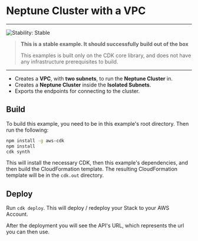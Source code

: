 # Neptune Cluster with a VPC
<!--BEGIN STABILITY BANNER-->
---

![Stability: Stable](https://img.shields.io/badge/stability-Stable-success.svg?style=for-the-badge)

> **This is a stable example. It should successfully build out of the box**
>
> This examples is built only on the CDK core library, and does not have any infrastructure prerequisites to build.
---
<!--END STABILITY BANNER-->

* Creates a **VPC**, with **two subnets**, to run the **Neptune Cluster** in.
* Creates a **Neptune Cluster** inside the **Isolated Subnets**.
* Exports the endpoints for connecting to the cluster.

## Build

To build this example, you need to be in this example's root directory. Then run the following:

```bash
npm install -g aws-cdk
npm install
cdk synth
```

This will install the necessary CDK, then this example's dependencies, and then build the CloudFormation template. The resulting CloudFormation template will be in the `cdk.out` directory.

## Deploy

Run `cdk deploy`. This will deploy / redeploy your Stack to your AWS Account.

After the deployment you will see the API's URL, which represents the url you can then use.
